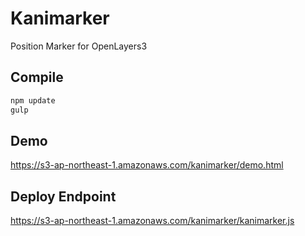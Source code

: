 # Kanimarker
Position Marker for OpenLayers3

## Compile

```bash
npm update
gulp
```

## Demo

https://s3-ap-northeast-1.amazonaws.com/kanimarker/demo.html

## Deploy Endpoint

https://s3-ap-northeast-1.amazonaws.com/kanimarker/kanimarker.js
